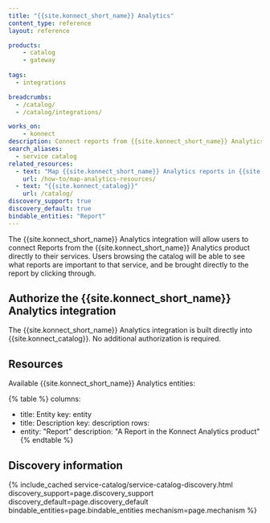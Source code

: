 ```yaml
---
title: "{{site.konnect_short_name}} Analytics"
content_type: reference
layout: reference

products:
    - catalog
    - gateway
    
tags:
  - integrations

breadcrumbs:
  - /catalog/
  - /catalog/integrations/

works_on:
    - konnect
description: Connect reports from {{site.konnect_short_name}} Analytics
search_aliases:
  - service catalog
related_resources:
  - text: "Map {{site.konnect_short_name}} Analytics reports in {{site.konnect_catalog}}"
    url: /how-to/map-analytics-resources/
  - text: "{{site.konnect_catalog}}"
    url: /catalog/
discovery_support: true
discovery_default: true
bindable_entities: "Report"
---
```


The {{site.konnect_short_name}} Analytics integration will allow users to connect Reports from the {{site.konnect_short_name}} Analytics product directly to their services. Users browsing the catalog will be able to see what reports are important to that service, and be brought directly to the report by clicking through.

## Authorize the {{site.konnect_short_name}} Analytics integration

The {{site.konnect_short_name}} Analytics integration is built directly into {{site.konnect_catalog}}. No additional authorization is required.


## Resources

Available {{site.konnect_short_name}} Analytics entities:

{% table %}
columns:
  - title: Entity
    key: entity
  - title: Description
    key: description
rows:
  - entity: "Report"
    description: "A Report in the Konnect Analytics product"
{% endtable %}




## Discovery information

<!-- vale off-->

{% include_cached service-catalog/service-catalog-discovery.html 
   discovery_support=page.discovery_support
   discovery_default=page.discovery_default
   bindable_entities=page.bindable_entities
   mechanism=page.mechanism %}

<!-- vale on-->